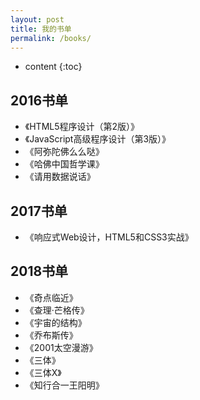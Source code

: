 ```yaml
---
layout: post
title: 我的书单
permalink: /books/
---
```


* content
{:toc}


2016书单
-----------------------------------------------------------------

+ 《HTML5程序设计（第2版）》
+ 《JavaScript高级程序设计（第3版）》
+ 《阿弥陀佛么么哒》
+ 《哈佛中国哲学课》
+ 《请用数据说话》

2017书单
-----------------------------------------------------------------

+ 《响应式Web设计，HTML5和CSS3实战》

2018书单
-----------------------------------------------------------------

+ 《奇点临近》
+ 《查理·芒格传》
+ 《宇宙的结构》
+ 《乔布斯传》
+ 《2001太空漫游》
+ 《三体》
+ 《三体X》
+ 《知行合一王阳明》
